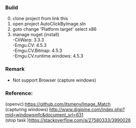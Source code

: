### Build
0. clone project from link this <br />
1. open project AutoClickByImage.sln <br />
2. goto change 'Platform target' select x86  <br />
3. manage nuget (install) <br />
   -CliWarp: 3.3.3 <br />
   -Emgu.CV: 4.5.3 <br />
   -Emgu.CV.Bitmap: 4.5.3 <br />
   -Emgu.CV.runtime.windows: 4.5.3 <br />

### Remark
* Not support Browser (capture windows)

### Reference:
(openvc):https://github.com/itsmeny/Image_Match <br />
(capturing windows) http://www.digipine.com/index.php?mid=windowsmfc&document_srl=631 <br />
(stop task )https://stackoverflow.com/a/27580333/3990026 <br />
